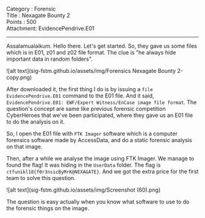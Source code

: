 Category : Forensic<br>
Title : Nexagate Bounty 2<br>
Points : 500<br>
Attachment: EvidencePendrive.E01<br>

---

Assalamualaikum. Hello there. Let's get started. So, they gave us some files which is in E01, z01 and z02 file format. The clue is "he always hide important data in random folders".

![alt text](sig-fstm.github.io/assets/img/Forensics Nexagate Bounty 2-copy.png)

After downloaded it, the first thing I do is by issuing a `file EvidencePendrive.E01` command to the E01 file. And it said, `EvidencePendrive.E01: EWF/Expert Witness/EnCase image file format`. The question's concept are same like previous forensic competition CyberHeroes that we've been participated, where they gave us an E01 file to do the analysis on it.

So, I open the E01 file with `FTK Imager` software which is a computer forensics software made by AccessData, and do a static forensic analysis on that image.

Then, after a while we analyse the image using FTK Imager. We manage to found the flag! It was hiding in the `UserData` folder. The flag is `ctfunikl18{f0r3nsicByMrK@NEXAGATE}`. And we got the extra price for the first team to solve this question.

![alt text](sig-fstm.github.io/assets/img/Screenshot (60).png)

The question is easy actually when you know what software to use to do the forensic things on the image.


